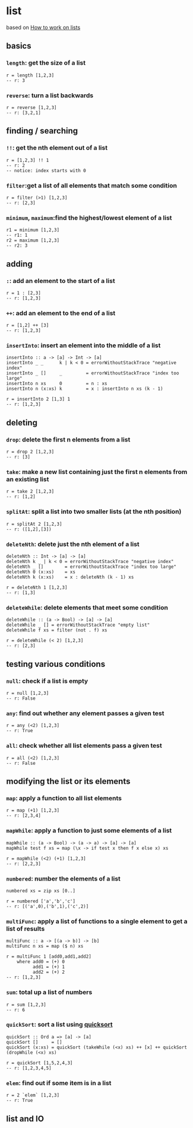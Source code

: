 # list
based on [How to work on lists](https://wiki.haskell.org/How_to_work_on_lists)

## basics

### `length`: get the size of a list
```
r = length [1,2,3]
-- r: 3
```

### `reverse`: turn a list backwards
```
r = reverse [1,2,3]
-- r: [3,2,1]
```

## finding / searching
### `!!`: get the nth element out of a list
```
r = [1,2,3] !! 1
-- r: 2
-- notice: index starts with 0
```

### `filter`:get a list of all elements that match some condition
```
r = filter (>1) [1,2,3]
-- r: [2,3]
```

### `minimum`, `maximum`:find the highest/lowest element of a list
```
r1 = minimum [1,2,3]
-- r1: 1
r2 = maximum [1,2,3]
-- r2: 3
```

## adding
### `:`: add an element to the start of a list
```
r = 1 : [2,3]
-- r: [1,2,3]
```

### `++`: add an element to the end of a list
```
r = [1,2] ++ [3]
-- r: [1,2,3]
```

### `insertInto`: insert an element into the middle of a list
```
insertInto :: a -> [a] -> Int -> [a]
insertInto _ _      k | k < 0 = errorWithoutStackTrace "negative index"
insertInto _ []     _         = errorWithoutStackTrace "index too large"
insertInto n xs     0         = n : xs
insertInto n (x:xs) k         = x : insertInto n xs (k - 1)

r = insertInto 2 [1,3] 1
-- r: [1,2,3]
```

## deleting
### `drop`: delete the first n elements from a list
```
r = drop 2 [1,2,3]
-- r: [3]
```

### `take`: make a new list containing just the first n elements from an existing list
```
r = take 2 [1,2,3]
-- r: [1,2]
```

### `splitAt`: split a list into two smaller lists (at the nth position)
```
r = splitAt 2 [1,2,3]
-- r: ([1,2],[3])
```

### `deleteNth`: delete just the nth element of a list
```
deleteNth :: Int -> [a] -> [a]
deleteNth k _ | k < 0 = errorWithoutStackTrace "negative index"
deleteNth _ []        = errorWithoutStackTrace "index too large"
deleteNth 0 (x:xs)    = xs
deleteNth k (x:xs)    = x : deleteNth (k - 1) xs

r = deleteNth 1 [1,2,3]
-- r: [1,3]
```

### `deleteWhile`: delete elements that meet some condition
```
deleteWhile :: (a -> Bool) -> [a] -> [a]
deleteWhile _ [] = errorWithoutStackTrace "empty list"
deleteWhile f xs = filter (not . f) xs

r = deleteWhile (< 2) [1,2,3]
-- r: [2,3]
```

## testing various conditions
### `null`: check if a list is empty
```
r = null [1,2,3]
-- r: False
```

### `any`: find out whether any element passes a given test
```
r = any (<2) [1,2,3]
-- r: True
```

### `all`: check whether all list elements pass a given test
```
r = all (<2) [1,2,3]
-- r: False
```

## modifying the list or its elements
### `map`: apply a function to all list elements
```
r = map (+1) [1,2,3]
-- r: [2,3,4]
```

### `mapWhile`: apply a function to just some elements of a list
```
mapWhile :: (a -> Bool) -> (a -> a) -> [a] -> [a]
mapWhile test f xs = map (\x -> if test x then f x else x) xs

r = mapWhile (<2) (+1) [1,2,3]
-- r: [2,2,3]
```

### `numbered`: number the elements of a list
```
numbered xs = zip xs [0..]

r = numbered ['a','b','c']
-- r: [('a',0),('b',1),('c',2)]
```

### `multiFunc`: apply a list of functions to a single element to get a list of results
```
multiFunc :: a -> [(a -> b)] -> [b]
multiFunc n xs = map ($ n) xs

r = multiFunc 1 [add0,add1,add2]
    where add0 = (+) 0
          add1 = (+) 1
          add2 = (+) 2
-- r: [1,2,3]
```

### `sum`: total up a list of numbers
```
r = sum [1,2,3]
-- r: 6
```

### `quickSort`: sort a list using [quicksort](https://en.wikipedia.org/wiki/Quicksort)
```
quickSort :: Ord a => [a] -> [a]
quickSort []     = []
quickSort (x:xs) = quickSort (takeWhile (<x) xs) ++ [x] ++ quickSort (dropWhile (<x) xs)

r = quickSort [1,5,2,4,3]
-- r: [1,2,3,4,5]
```

### `elem`: find out if some item is in a list
```
r = 2 `elem` [1,2,3]
-- r: True
```

## list and IO
